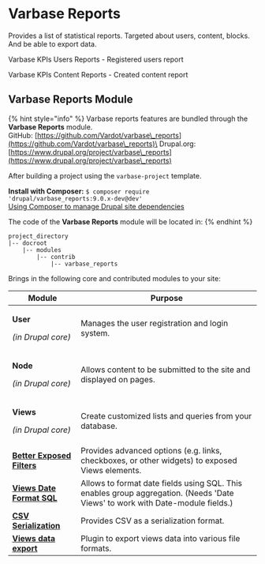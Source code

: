 # Varbase Reports

Provides a list of statistical reports. Targeted about users, content, blocks. And be able to export data.

Varbase KPIs Users Reports - Registered users report

Varbase KPIs Content Reports - Created content report

## Varbase Reports Module

{% hint style="info" %}
Varbase reports features are bundled through the **Varbase Reports** module.\
GitHub: [https://github.com/Vardot/varbase\_reports](https://github.com/Vardot/varbase\_reports)\
Drupal.org: [https://www.drupal.org/project/varbase\_reports](https://www.drupal.org/project/varbase\_reports)

After building a project using the `varbase-project` template.

**Install with Composer:** `$ composer require 'drupal/varbase_reports:9.0.x-dev@dev'`\
[Using Composer to manage Drupal site dependencies](https://www.drupal.org/docs/develop/using-composer/using-composer-to-manage-drupal-site-dependencies)

The code of the **Varbase Reports** module will be located in:
{% endhint %}

```
project_directory
|-- docroot
    |-- modules
        |-- contrib
            |-- varbase_reports
```

Brings in the following core and contributed modules to your site:

| Module                                                                                 | Purpose                                                                                                                       |
| -------------------------------------------------------------------------------------- | ----------------------------------------------------------------------------------------------------------------------------- |
| <p><strong>User</strong></p><p><em>(in Drupal core)</em></p>                           | Manages the user registration and login system.                                                                               |
| <p><strong>Node</strong></p><p><em>(in Drupal core)</em></p>                           | Allows content to be submitted to the site and displayed on pages.                                                            |
| <p><strong>Views</strong></p><p><em>(in Drupal core)</em></p>                          | Create customized lists and queries from your database.                                                                       |
| [**Better Exposed Filters**](https://www.drupal.org/project/better\_exposed\_filters)  | Provides advanced options (e.g. links, checkboxes, or other widgets) to exposed Views elements.                               |
| [**Views Date Format SQL**](https://www.drupal.org/project/views\_date\_format\_sql)   | Allows to format date fields using SQL. This enables group aggregation. (Needs 'Date Views' to work with Date-module fields.) |
| [**CSV Serialization**](https://www.drupal.org/project/csv\_serialization)             | Provides CSV as a serialization format.                                                                                       |
| [**Views data export**](https://www.drupal.org/project/views\_data\_export)            | Plugin to export views data into various file formats.                                                                        |
